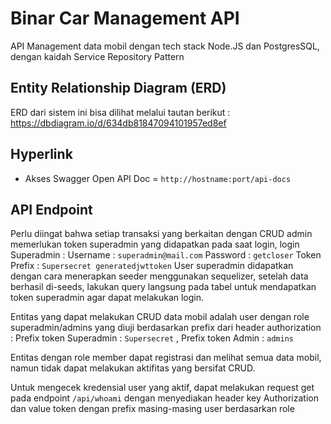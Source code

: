 
# Binar Car Management API

API Management data mobil dengan tech stack Node.JS dan PostgresSQL, dengan kaidah Service Repository Pattern

## Entity Relationship Diagram (ERD)
ERD dari sistem ini bisa dilihat melalui tautan berikut : https://dbdiagram.io/d/634db81847094101957ed8ef

## Hyperlink
* Akses Swagger Open API Doc = ```http://hostname:port/api-docs```


## API Endpoint
Perlu diingat bahwa setiap transaksi yang berkaitan dengan CRUD admin memerlukan token superadmin yang didapatkan pada saat login, login Superadmin :
Username : ```superadmin@mail.com```
Password : ```getcloser```
Token Prefix : ```Supersecret generatedjwttoken```
User superadmin didapatkan dengan cara menerapkan seeder menggunakan sequelizer, setelah data berhasil di-seeds, lakukan query langsung pada tabel untuk mendapatkan token superadmin agar dapat melakukan login.

Entitas yang dapat melakukan CRUD data mobil adalah user dengan role superadmin/admins yang diuji berdasarkan prefix dari header authorization :
Prefix token Superadmin : ```Supersecret``` , Prefix token Admin : ```admins```

Entitas dengan role member dapat registrasi dan melihat semua data mobil, namun tidak dapat melakukan aktifitas yang bersifat CRUD.

Untuk mengecek kredensial user yang aktif, dapat melakukan request get pada endpoint ```/api/whoami``` dengan menyediakan header key Authorization dan value token dengan prefix masing-masing user berdasarkan role
